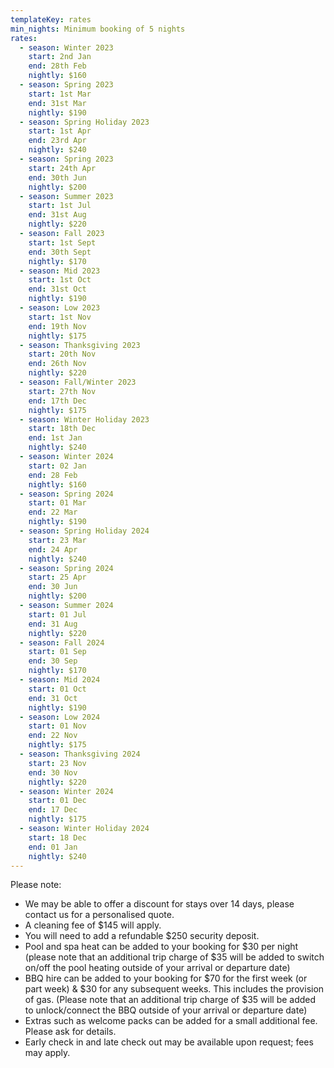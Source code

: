 ```yaml
---
templateKey: rates
min_nights: Minimum booking of 5 nights
rates:
  - season: Winter 2023
    start: 2nd Jan
    end: 28th Feb
    nightly: $160
  - season: Spring 2023
    start: 1st Mar
    end: 31st Mar
    nightly: $190
  - season: Spring Holiday 2023
    start: 1st Apr
    end: 23rd Apr
    nightly: $240
  - season: Spring 2023
    start: 24th Apr
    end: 30th Jun
    nightly: $200
  - season: Summer 2023
    start: 1st Jul
    end: 31st Aug
    nightly: $220
  - season: Fall 2023
    start: 1st Sept
    end: 30th Sept
    nightly: $170
  - season: Mid 2023
    start: 1st Oct
    end: 31st Oct
    nightly: $190
  - season: Low 2023
    start: 1st Nov
    end: 19th Nov
    nightly: $175
  - season: Thanksgiving 2023
    start: 20th Nov
    end: 26th Nov
    nightly: $220
  - season: Fall/Winter 2023
    start: 27th Nov
    end: 17th Dec
    nightly: $175
  - season: Winter Holiday 2023
    start: 18th Dec
    end: 1st Jan
    nightly: $240
  - season: Winter 2024
    start: 02 Jan
    end: 28 Feb
    nightly: $160
  - season: Spring 2024
    start: 01 Mar
    end: 22 Mar
    nightly: $190
  - season: Spring Holiday 2024
    start: 23 Mar
    end: 24 Apr
    nightly: $240
  - season: Spring 2024
    start: 25 Apr
    end: 30 Jun
    nightly: $200
  - season: Summer 2024
    start: 01 Jul
    end: 31 Aug
    nightly: $220
  - season: Fall 2024
    start: 01 Sep
    end: 30 Sep
    nightly: $170
  - season: Mid 2024
    start: 01 Oct
    end: 31 Oct
    nightly: $190
  - season: Low 2024
    start: 01 Nov
    end: 22 Nov
    nightly: $175
  - season: Thanksgiving 2024
    start: 23 Nov
    end: 30 Nov
    nightly: $220
  - season: Winter 2024
    start: 01 Dec
    end: 17 Dec
    nightly: $175
  - season: Winter Holiday 2024
    start: 18 Dec
    end: 01 Jan
    nightly: $240
---
```

Please note:

* We may be able to offer a discount for stays over 14 days, please contact us for a personalised quote.
* A cleaning fee of $145 will apply.
* You will need to add a refundable $250 security deposit.
* Pool and spa heat can be added to your booking for $30 per night (please note that an additional trip charge of $35 will be added to switch on/off the pool heating outside of your arrival or departure date)
* BBQ hire can be added to your booking for $70 for the first week (or part week) & $30 for any subsequent weeks. This includes the provision of gas. (Please note that an additional trip charge of $35 will be added to unlock/connect the BBQ outside of your arrival or departure date)
* Extras such as welcome packs can be added for a small additional fee. Please ask for details.
* Early check in and late check out may be available upon request; fees may apply.
